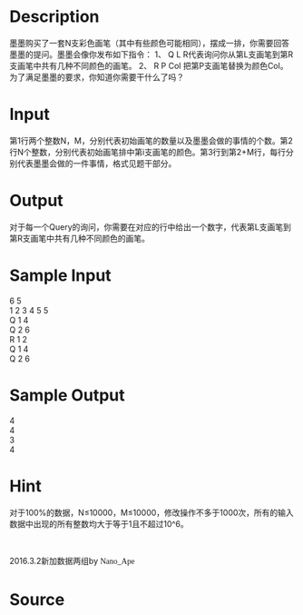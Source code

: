 
# Description

<div class="content"><p>墨墨购买了一套N支彩色画笔（其中有些颜色可能相同），摆成一排，你需要回答墨墨的提问。墨墨会像你发布如下指令： 1、 Q L R代表询问你从第L支画笔到第R支画笔中共有几种不同颜色的画笔。 2、 R P Col 把第P支画笔替换为颜色Col。为了满足墨墨的要求，你知道你需要干什么了吗？</p></div>

# Input

<div class="content"><p>第1行两个整数N，M，分别代表初始画笔的数量以及墨墨会做的事情的个数。第2行N个整数，分别代表初始画笔排中第i支画笔的颜色。第3行到第2+M行，每行分别代表墨墨会做的一件事情，格式见题干部分。</p></div>

# Output

<div class="content"><p>对于每一个Query的询问，你需要在对应的行中给出一个数字，代表第L支画笔到第R支画笔中共有几种不同颜色的画笔。</p></div>

# Sample Input

<div class="content"><span class="sampledata">6 5<br/>
1 2 3 4 5 5<br/>
Q 1 4<br/>
Q 2 6<br/>
R 1 2<br/>
Q 1 4<br/>
Q 2 6<br/>
</span></div>

# Sample Output

<div class="content"><span class="sampledata">4<br/>
4<br/>
3<br/>
4<br/>
</span></div>

# Hint

<div class="content"><p></p><p>对于100%的数据，N≤10000，M≤10000，修改操作不多于1000次，所有的输入数据中出现的所有整数均大于等于1且不超过10^6。</p><br/>
<p>2016.3.2新加数据两组by <font face="Microsoft Yahei"><span style="font-size: 14px; line-height: 22.399999618530273px;">Nano_Ape</span></font></p><p></p></div>

# Source

<div class="content"><p><a href="problemset.php?search="></a></p></div>

